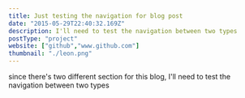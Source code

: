 ```yaml
---
title: Just testing the navigation for blog post
date: "2015-05-29T22:40:32.169Z"
description: I'll need to test the navigation between two types
postType: "project"
website: ["github","www.github.com"]
thumbnail: "./leon.png"
---
```


since there's two different section for this blog, I'll need to test the navigation between two types